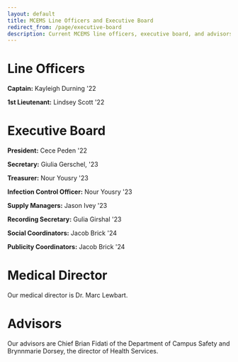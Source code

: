 ```yaml
---
layout: default
title: MCEMS Line Officers and Executive Board
redirect_from: /page/executive-board
description: Current MCEMS line officers, executive board, and advisors.
---
```


Line Officers
=============

**Captain:** Kayleigh Durning '22

**1st Lieutenant:** Lindsey Scott '22


Executive Board
===============

**President:** Cece Peden '22

**Secretary:** Giulia Gerschel, '23

**Treasurer:** Nour Yousry '23

**Infection Control Officer:** Nour Yousry '23

**Supply Managers:** Jason Ivey '23

**Recording Secretary:** Gulia Girshal '23

**Social Coordinators:** Jacob Brick '24

**Publicity Coordinators:** Jacob Brick '24

Medical Director
================

Our medical director is Dr. Marc Lewbart.

Advisors
========

Our advisors are Chief Brian Fidati of the Department of Campus Safety and Brynnmarie Dorsey, the director of Health Services.
